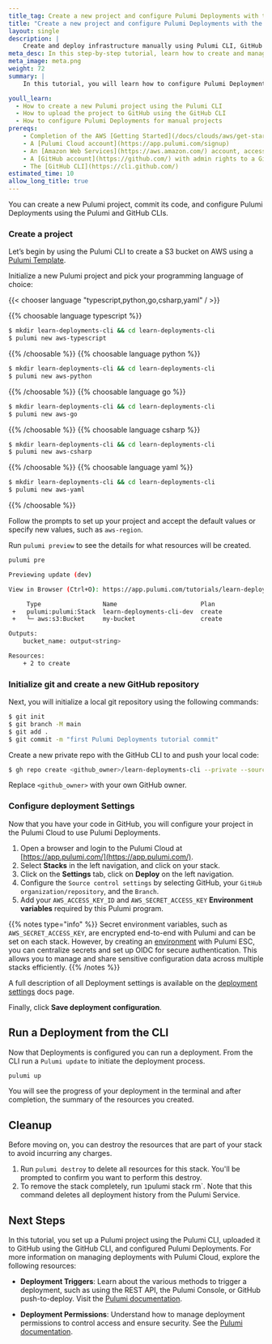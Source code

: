 ```yaml
---
title_tag: Create a new project and configure Pulumi Deployments with the CLI
title: "Create a new project and configure Pulumi Deployments with the CLI"
layout: single
description: |
    Create and deploy infrastructure manually using Pulumi CLI, GitHub CLI, and Pulumi Deployments.
meta_desc: In this step-by-step tutorial, learn how to create and manage cloud infrastructure using Pulumi Deployments, the Pulumi CLI, and the GitHub CLI.
meta_image: meta.png
weight: 72
summary: |
    In this tutorial, you will learn how to configure Pulumi Deployments in the CLI...

youll_learn:
  - How to create a new Pulumi project using the Pulumi CLI
  - How to upload the project to GitHub using the GitHub CLI
  - How to configure Pulumi Deployments for manual projects
prereqs:
    - Completion of the AWS [Getting Started](/docs/clouds/aws/get-started/) guide or familiarity with the basics of the Pulumi workflow
    - A [Pulumi Cloud account](https://app.pulumi.com/signup)
    - An [Amazon Web Services](https://aws.amazon.com/) account, access key ID, and secret access key
    - A [GitHub account](https://github.com/) with admin rights to a Git repository or organization
    - The [GitHub CLI](https://cli.github.com/)
estimated_time: 10
allow_long_title: true
---
```

<!-- TODO: meta image -->
<!-- TODO: better summary -->

You can create a new Pulumi project, commit its code, and configure Pulumi Deployments using the Pulumi and GitHub CLIs.
<!-- TODO: link to first tutorial -->
### Create a project

Let’s begin by using the Pulumi CLI to create a S3 bucket on AWS using a [Pulumi Template](/templates/).

Initialize a new Pulumi project and pick your programming language of choice:

{{< chooser language "typescript,python,go,csharp,yaml" / >}}

{{% choosable language typescript %}}

```bash
$ mkdir learn-deployments-cli && cd learn-deployments-cli
$ pulumi new aws-typescript
```

{{% /choosable %}}
{{% choosable language python %}}

```bash
$ mkdir learn-deployments-cli && cd learn-deployments-cli
$ pulumi new aws-python
```

{{% /choosable %}}
{{% choosable language go %}}

```bash
$ mkdir learn-deployments-cli && cd learn-deployments-cli
$ pulumi new aws-go
```

{{% /choosable %}}
{{% choosable language csharp %}}

```bash
$ mkdir learn-deployments-cli && cd learn-deployments-cli
$ pulumi new aws-csharp
```

{{% /choosable %}}
{{% choosable language yaml %}}

```bash
$ mkdir learn-deployments-cli && cd learn-deployments-cli
$ pulumi new aws-yaml
```

{{% /choosable %}}

Follow the prompts to set up your project and accept the default values or specify new values, such as `aws-region`.

Run `pulumi preview` to see the details for what resources will be created.

```bash
pulumi pre
```

```bash
Previewing update (dev)

View in Browser (Ctrl+O): https://app.pulumi.com/tutorials/learn-deployments-cli/dev/previews/f6102d35-3c98-4f0a-9cd1-4d6e79b3b345

     Type                 Name                       Plan
 +   pulumi:pulumi:Stack  learn-deployments-cli-dev  create
 +   └─ aws:s3:Bucket     my-bucket                  create

Outputs:
    bucket_name: output<string>

Resources:
    + 2 to create
```

### Initialize git and create a new GitHub repository
Next, you will initialize a local git repository using the following commands:

```bash
$ git init
$ git branch -M main
$ git add .
$ git commit -m "first Pulumi Deployments tutorial commit"
```

Create a new private repo with the GitHub CLI to and push your local code:

```bash
$ gh repo create <github_owner>/learn-deployments-cli --private --source=. --push
```
Replace `<github_owner>` with your own GitHub owner.

### Configure deployment Settings

Now that you have your code in GitHub, you will configure your project in the Pulumi Cloud to use Pulumi Deployments.

1. Open a browser and login to the Pulumi Cloud at [https://app.pulumi.com/](https://app.pulumi.com/).
2. Select **Stacks** in the left navigation, and click on your stack.
3. Click on the **Settings** tab, click on **Deploy** on the left navigation.
4. Configure the `Source control settings` by selecting GitHub, your `GitHub organization/repository`, and the `Branch`.
5. Add your `AWS_ACCESS_KEY_ID` and `AWS_SECRET_ACCESS_KEY` **Environment variables** required by this Pulumi program.

{{% notes type="info" %}}
Secret environment variables, such as `AWS_SECRET_ACCESS_KEY`, are encrypted end-to-end with Pulumi and can be set on each stack. However, by creating an [environment](/docs/pulumi-cloud/esc) with Pulumi ESC, you can centralize secrets and set up OIDC for secure authentication. This allows you to manage and share sensitive configuration data across multiple stacks efficiently.
{{% /notes %}}

A full description of all Deployment settings is available on the [deployment settings](/docs/pulumi-cloud/deployments/reference/#deployment-settings) docs page.

Finally, click **Save deployment configuration**.

## Run a Deployment from the CLI

Now that Deployments is configured you can run a deployment. From the CLI run a `Pulumi update` to initiate the deployment process.

```bash
pulumi up
```

You will see the progress of your deployment in the terminal and after completion, the summary of the resources you created.

## Cleanup

Before moving on, you can destroy the resources that are part of your stack to avoid incurring any charges.

1. Run `pulumi destroy` to delete all resources for this stack. You'll be prompted to confirm you want to perform this destroy.
2. To remove the stack completely, run `1`pulumi stack rm`. Note that this command deletes all deployment history from the Pulumi Service.

## Next Steps

In this tutorial, you set up a Pulumi project using the Pulumi CLI, uploaded it to GitHub using the GitHub CLI, and configured Pulumi Deployments. For more information on managing deployments with Pulumi Cloud, explore the following resources:

- **Deployment Triggers**: Learn about the various methods to trigger a deployment, such as using the REST API, the Pulumi Console, or GitHub push-to-deploy. Visit the [Pulumi documentation](https://www.pulumi.com/docs/pulumi-cloud/deployments/reference/#deployment-triggers).

- **Deployment Permissions**: Understand how to manage deployment permissions to control access and ensure security. See the [Pulumi documentation](https://www.pulumi.com/docs/pulumi-cloud/deployments/reference/#deployment-permissions).
